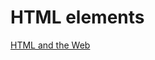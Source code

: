 # HTML elements


[HTML and the Web](https://github.com/neuefische/cgn-web-23-3/blob/main/sessions/html-and-the-web-new/html-and-the-web.md
)